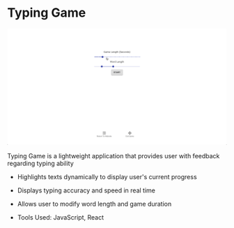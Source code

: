 # Typing Game

![Typing-Game-Demo](demo/TypingGame.gif)

Typing Game is a lightweight application that provides user with feedback regarding typing ability

* Highlights texts dynamically to display user's current progress

* Displays typing accuracy and speed in real time

* Allows user to modify word length and game duration

* Tools Used: JavaScript, React
